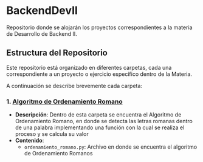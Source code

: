 # BackendDevII

Repositorio donde se alojarán los proyectos correspondientes a la materia de Desarrollo de Backend II.

## Estructura del Repositorio

Este repositorio está organizado en diferentes carpetas, cada una correspondiente a un proyecto o ejercicio específico dentro de la Materia. 

A continuación se describe brevemente cada carpeta:

### 1. [**Algoritmo de Ordenamiento Romano**](https://github.com/XPFLASH/BackendDevII/tree/main/Algoritmo_Ord_Romano)
   - **Descripción**: Dentro de esta carpeta se encuentra el Algoritmo de Ordenamiento Romano, en donde se detecta las letras romanas dentro de una palabra implementando una función con la cual se realiza el proceso y se calcula su valor
   - **Contenido**:
     - `ordenamiento_romano.py`: Archivo en donde se encuentra el algoritmo de Ordenamiento Romanos
     
